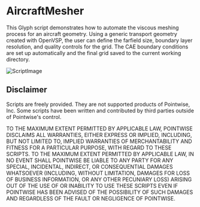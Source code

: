 # AircraftMesher
This Glyph script demonstrates how to automate the viscous meshing process for an aircraft geometry. Using a generic transport geometry created with OpenVSP, the user can define the farfield size, boundary layer resolution, and quality controls for the grid. The CAE boundary conditions are set up automatically and the final grid saved to the current working directory. 

![ScriptImage](https://raw.github.com/pointwise/AircraftMesher/master/ScriptImage.png)

## Disclaimer
Scripts are freely provided. They are not supported products of
Pointwise, Inc. Some scripts have been written and contributed by third
parties outside of Pointwise's control.

TO THE MAXIMUM EXTENT PERMITTED BY APPLICABLE LAW, POINTWISE DISCLAIMS
ALL WARRANTIES, EITHER EXPRESS OR IMPLIED, INCLUDING, BUT NOT LIMITED
TO, IMPLIED WARRANTIES OF MERCHANTABILITY AND FITNESS FOR A PARTICULAR
PURPOSE, WITH REGARD TO THESE SCRIPTS. TO THE MAXIMUM EXTENT PERMITTED
BY APPLICABLE LAW, IN NO EVENT SHALL POINTWISE BE LIABLE TO ANY PARTY
FOR ANY SPECIAL, INCIDENTAL, INDIRECT, OR CONSEQUENTIAL DAMAGES
WHATSOEVER (INCLUDING, WITHOUT LIMITATION, DAMAGES FOR LOSS OF BUSINESS
INFORMATION, OR ANY OTHER PECUNIARY LOSS) ARISING OUT OF THE USE OF OR
INABILITY TO USE THESE SCRIPTS EVEN IF POINTWISE HAS BEEN ADVISED OF THE
POSSIBILITY OF SUCH DAMAGES AND REGARDLESS OF THE FAULT OR NEGLIGENCE OF
POINTWISE.
	 

